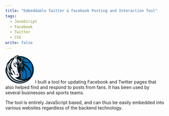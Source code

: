 ```yaml
---
title: "Embeddable Twitter & Facebook Posting and Interaction Tool"
tags: 
  - JavaScript
  - Facebook
  - Twitter
  - CSS
write: false
---
```


<img class="right" alt="" src="/img/portfolio/dmavs.png" /> I built a tool for updating Facebook and Twitter pages that also helped find and respond to posts from fans. It has been used by several businesses and sports teams.

The tool is entirely JavaScript based, and can thus be easily embedded into various websites regardless of the backend technology.